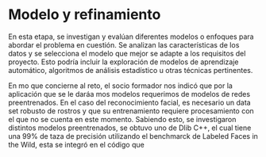 # Modelo y refinamiento

En esta etapa, se investigan y evalúan diferentes modelos o enfoques para abordar el problema en cuestión. Se analizan las características de los datos y se selecciona el modelo que mejor se adapte a los requisitos del proyecto. Esto podría incluir la exploración de modelos de aprendizaje automático, algoritmos de análisis estadístico u otras técnicas pertinentes.

En mo que concierne al reto, el socio formador nos indicó que por la aplicación que se le daráa mos modelos requerimos de modelos de redes preentrenados. En el caso del reconocimiento facial, es necesario un data set robusto de rostros y que su entrenamiento requiere procesamiento con el que no se cuenta en este momento. Sabiendo esto, se investigaron distintos modelos preentrenados, se obtuvo uno de Dlib C++, el cual tiene una 99% de taza de precisión utilizando el benchmarck de Labeled Faces in the Wild, esta se integró en el código que   